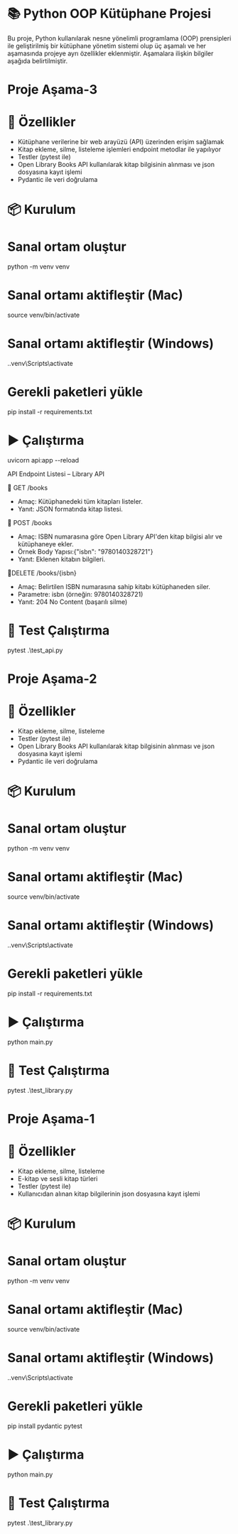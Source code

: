 # 📚 Python OOP Kütüphane Projesi

Bu proje, Python kullanılarak nesne yönelimli programlama (OOP) prensipleri ile geliştirilmiş bir kütüphane yönetim sistemi olup üç aşamalı ve her aşamasında projeye ayrı özellikler eklenmiştir. Aşamalara ilişkin bilgiler aşağıda belirtilmiştir.

# Proje Aşama-3

# 🚀 Özellikler
- Kütüphane verilerine bir web arayüzü (API) üzerinden erişim sağlamak
- Kitap ekleme, silme, listeleme işlemleri endpoint metodlar ile yapılıyor
- Testler (pytest ile)
- Open Library Books API kullanılarak kitap bilgisinin alınması ve json dosyasına kayıt işlemi
- Pydantic ile veri doğrulama 

# 📦 Kurulum

  # Sanal ortam oluştur
  python -m venv venv
  
  # Sanal ortamı aktifleştir (Mac)
  source venv/bin/activate
  # Sanal ortamı aktifleştir (Windows)
  .\.venv\Scripts\activate
  
  # Gerekli paketleri yükle
  pip install -r requirements.txt

# ▶️ Çalıştırma
uvicorn api:app --reload

API Endpoint Listesi – Library API

  🔹 GET /books
- Amaç: Kütüphanedeki tüm kitapları listeler.
- Yanıt: JSON formatında kitap listesi.

🔹 POST /books
- Amaç: ISBN numarasına göre Open Library API'den kitap bilgisi alır ve kütüphaneye ekler.
- Örnek Body Yapısı:{"isbn": "9780140328721"}
- Yanıt: Eklenen kitabın bilgileri.

🔹DELETE /books/{isbn}
- Amaç: Belirtilen ISBN numarasına sahip kitabı kütüphaneden siler.
- Parametre: isbn (örneğin: 9780140328721)
- Yanıt: 204 No Content (başarılı silme) 


# 🧪 Test Çalıştırma
 pytest .\test_api.py

# Proje Aşama-2

# 🚀 Özellikler
- Kitap ekleme, silme, listeleme
- Testler (pytest ile)
- Open Library Books API kullanılarak kitap bilgisinin alınması ve json dosyasına kayıt işlemi
- Pydantic ile veri doğrulama 

# 📦 Kurulum

  # Sanal ortam oluştur
  python -m venv venv
  
  # Sanal ortamı aktifleştir (Mac)
  source venv/bin/activate
  # Sanal ortamı aktifleştir (Windows)
  .\.venv\Scripts\activate
  
  # Gerekli paketleri yükle
  pip install -r requirements.txt

# ▶️ Çalıştırma
python main.py

# 🧪 Test Çalıştırma
 pytest .\test_library.py


# Proje Aşama-1

# 🚀 Özellikler
- Kitap ekleme, silme, listeleme
- E-kitap ve sesli kitap türleri
- Testler (pytest ile)
- Kullanıcıdan alınan kitap bilgilerinin json dosyasına kayıt işlemi

# 📦 Kurulum

  # Sanal ortam oluştur
  python -m venv venv
  
  # Sanal ortamı aktifleştir (Mac)
  source venv/bin/activate
  # Sanal ortamı aktifleştir (Windows)
  .\.venv\Scripts\activate
  
  # Gerekli paketleri yükle
  pip install pydantic pytest

# ▶️ Çalıştırma
python main.py

# 🧪 Test Çalıştırma
 pytest .\test_library.py



